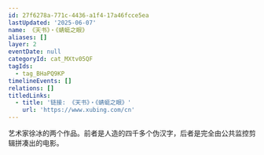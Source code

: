```yaml
---
id: 27f6278a-771c-4436-a1f4-17a46fcce5ea
lastUpdated: '2025-06-07'
name: 《天书》・《蜻蜓之眼》
aliases: []
layer: 2
eventDate: null
categoryId: cat_MXtv05QF
tagIds:
  - tag_BHaPQ9KP
timelineEvents: []
relations: []
titledLinks:
  - title: '链接: 《天书》・《蜻蜓之眼》'
    url: 'https://www.xubing.com/cn'
---
```

艺术家徐冰的两个作品。前者是人造的四千多个伪汉字，后者是完全由公共监控剪辑拼凑出的电影。
